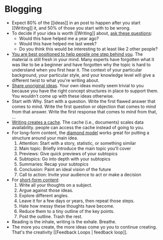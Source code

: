 # Blogging

- Expect 80% of the [[ideas]] in an post to happen after you start [[Writing]] it, and 50% of those you start with to be wrong.
- To decide if your idea is worth [[Writing]] about, [ask these questions](https://jvns.ca/blog/2016/05/22/how-do-you-write-blog-posts/):
  - Would this have helped me a year ago?
  - Would this have helped me last week?
  - Do you think this would be interesting to at least like 2 other people?
- [You are best positioned to help people one step behind you](https://medium.com/@racheltho/why-you-yes-you-should-blog-7d2544ac1045). The material is still fresh in your mind. Many experts have forgotten what it was like to be a beginner and have forgotten why the topic is hard to understand when you first hear it. The context of your particular background, your particular style, and your knowledge level will give a different twist to what you're writing about.
- [Share unoriginal ideas](https://guzey.com/personal/why-have-a-blog/). Your own ideas mostly seem trivial to you because you have the right concept structures in place to support them. You wouldn't come up with these ideas otherwise.
- Start with Why. Start with a question. Write the first flawed answer that comes to mind. Write the first question or objection that comes to mind from that answer. Write the first response that comes to mind from that, ...
- [Writing creates a cache](https://twitter.com/eugeneyan/status/1256828203840073728). The cache (i.e., documents) scales data availability. people can access the cache instead of going to you.
- For long-form content, the [diamond model](https://dropbox.design/article/mental-models-for-designers) works great for putting a structure around your main idea.
	1. Attention: Start with a story, statistic, or something similar
	2. Main topic: Briefly introduce the main topic you'll cover
	3. Previews: Give quick previews of your subtopics
	4. Subtopics: Go into depth with your subtopics
	5. Summaries: Recap your subtopics
	6. Conclusion: Paint an ideal vision of the future
	7. Call to action: Invite your audience to act or make a decision
- For [short-form content](https://sivers.org/7):
	1. Write all your thoughts on a subject.
	2. Argue against those ideas.
	3. Explore different angles.
	4. Leave it for a few days or years, then repeat those steps.
	5. Hate how messy these thoughts have become.
	6. Reduce them to a tiny outline of the key points.
	7. Post the outline. Trash the rest.
- Reading is the inhale, writing is the exhale. Breathe.
- The more you create, the more ideas come yo you to continue creating. That's the creativity [[Feedback Loops | feedback loop]].
